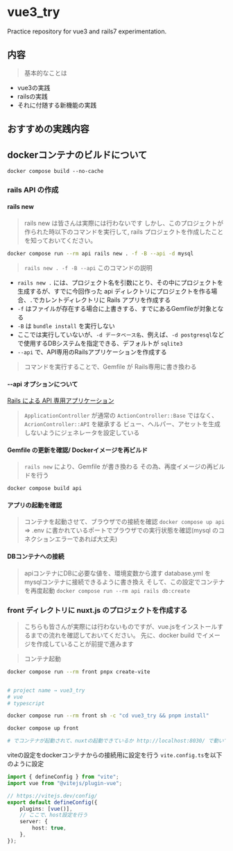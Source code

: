# vue3_try

Practice repository for vue3 and rails7 experimentation.

## 内容

> 基本的なことは

- vue3の実践
- railsの実践
- それに付随する新機能の実践

## おすすめの実践内容

## dockerコンテナのビルドについて
>
`docker compose build --no-cache`

### rails API の作成

#### rails new

> rails new は皆さんは実際には行わないです
> しかし、このプロジェクトが作られた時以下のコマンドを実行して,
> rails プロジェクトを作成したことを知っておいてください。

```sh
docker compose run --rm api rails new . -f -B --api -d mysql
```

> `rails new . -f -B --api` このコマンドの説明

- `rails new .` には、プロジェクト名を引数にとり、その中にプロジェクトを生成するが、すでに今回作った api ディレクトリにプロジェクトを作る場合、`.`でカレントディレクトリに Rails アプリを作成する
- `-f` はファイルが存在する場合に上書きする、すでにあるGemfileが対象となる
- `-B` は `bundle install` を実行しない
- ここでは実行していないが、`-d データベース名`、例えば、`-d postgresql`などで使用するDBシステムを指定できる、デフォルトが `sqlite3`
- `--api` で、API専用のRailsアプリケーションを作成する
<!-- - `-G` は、.gitignoreの生成をなくす -->

> コマンドを実行することで、Gemfile が Rails専用に書き換わる

#### --api オプションについて

[Rails による API 専用アプリケーション](https://railsguides.jp/api_app.html)
> `ApplicationController` が通常の `ActionController::Base` ではなく、`AcrionController::API` を継承する
> ビュー、ヘルパー、アセットを生成しないようにジェネレータを設定している

#### Gemfile の更新を確認/ Dockerイメージを再ビルド

> `rails new` により、Gemfile が書き換わる
> その為、再度イメージの再ビルドを行う

```sh
docker compose build api
```

#### アプリの起動を確認

> コンテナを起動させて、ブラウザでの接続を確認
`docker compose up api` => .env に書かれているポートでプラウザでの実行状態を確認(mysql のコネクションエラーであれば大丈夫)

#### DBコンテナへの接続

> apiコンテナにDBに必要な値を、環境変数から渡す
> database.yml を mysqlコンテナに接続できるように書き換え
> そして、この設定でコンテナを再度起動
`docker compose run --rm api rails db:create`

### front ディレクトリに nuxt.js のプロジェクトを作成する

> こちらも皆さんが実際には行わないものですが、vue.jsをインストールするまでの流れを確認しておいてください。
> 先に、docker build でイメージを作成していることが前提で進みます

> コンテナ起動

```sh
docker compose run --rm front pnpx create-vite


# project name → vue3_try
# vue
# typescript

docker compose run --rm front sh -c "cd vue3_try && pnpm install"

docker compose up front

# でコンテナが起動されて、nuxtの起動できているか http://localhost:8030/ で動いているか確認する
```

viteの設定をdockerコンテナからの接続用に設定を行う
`vite.config.ts`を以下のように設定

```ts
import { defineConfig } from "vite";
import vue from "@vitejs/plugin-vue";

// https://vitejs.dev/config/
export default defineConfig({
    plugins: [vue()],
    // ここで、host設定を行う
    server: {
        host: true,
    },
});
```
